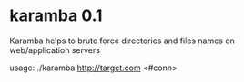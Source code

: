 karamba 0.1
===========

Karamba helps to brute force directories and files names on web/application servers

usage: ./karamba http://target.com <#conn>
